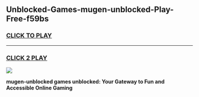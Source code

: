 
## Unblocked-Games-mugen-unblocked-Play-Free-f59bs
<h3>
<a href="https://premium76.site?title=mugen-unblocked&ref=23A">CLICK TO PLAY</a></h3>
<hr>

<h3>
<a href="https://premium76.site?title=mugen-unblocked&ref=23A">CLICK 2 PLAY</a>
  
</h3>

<a href="https://premium76.site?title=mugen-unblocked&ref=23A"><img src="https://clearcache.store/games.png"></a>


**mugen-unblocked games unblocked: Your Gateway to Fun and Accessible Online Gaming**
